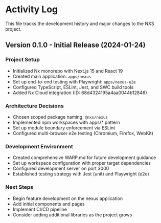 # Activity Log

This file tracks the development history and major changes to the NXS project.

## Version 0.1.0 - Initial Release (2024-01-24)

### Project Setup
- Initialized Nx monorepo with Next.js 15 and React 19
- Created main application: `apps/nexus`
- Set up end-to-end testing with Playwright: `apps/nexus-e2e`
- Configured TypeScript, ESLint, Jest, and SWC build tools
- Added Nx Cloud integration (ID: 68d4324195a4aa0044b12846)

### Architecture Decisions
- Chosen scoped package naming: `@nxs/nexus`
- Implemented npm workspaces with apps/* pattern
- Set up module boundary enforcement via ESLint
- Configured multi-browser e2e testing (Chromium, Firefox, WebKit)

### Development Environment
- Created comprehensive WARP.md for future development guidance
- Set up workspace configuration with proper target dependencies
- Configured development server on port 3000
- Established testing strategy with Jest (unit) and Playwright (e2e)

### Next Steps
- Begin feature development on the nexus application
- Add initial components and pages
- Implement CI/CD pipeline
- Consider adding additional libraries as the project grows